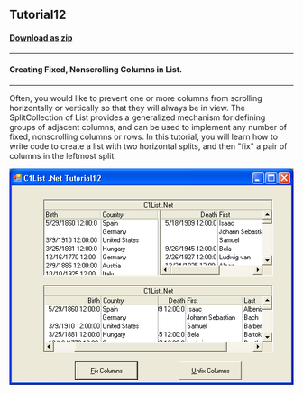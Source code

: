 ## Tutorial12
#### [Download as zip](https://grapecity.github.io/DownGit/#/home?url=https://github.com/GrapeCity/ComponentOne-WinForms-Samples/tree/master/NetFramework\List\CS\Tutorials\Tutorial12)
____
#### Creating Fixed, Nonscrolling Columns in List.
____
Often, you would like to prevent one or more columns from scrolling horizontally or vertically so that they will always be in view.
The SplitCollection of List provides a generalized mechanism for defining groups of adjacent columns, and can be used to implement any number of fixed, nonscrolling columns or rows.
In this tutorial, you will learn how to write code to create a list with two horizontal splits, and then "fix" a pair of columns in the leftmost split.

![screenshot](screenshot.PNG)
